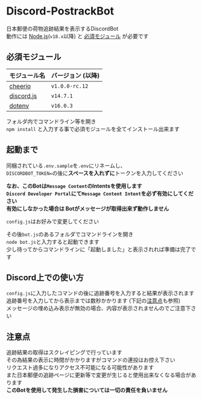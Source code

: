 # Discord-PostrackBot
日本郵便の荷物追跡結果を表示するDiscordBot  
動作には [Node.js](https://nodejs.org)(`v18.x`以降) と [必須モジュール](#必須モジュール) が必要です  

## 必須モジュール
| モジュール名 | バージョン (以降) |
| :-- | :-- |
| [cheerio](https://www.npmjs.com/package/cheerio) | `v1.0.0-rc.12` |
| [discord.js](https://www.npmjs.com/package/discord.js) | `v14.7.1` |
| [dotenv](https://www.npmjs.com/package/dotenv) | `v16.0.3` |
  
フォルダ内でコマンドライン等を開き  
`npm install` と入力する事で必須モジュールを全てインストール出来ます  

## 起動まで
同梱されている`.env.sample`を`.env`にリネームし、  
`DISCORDBOT_TOKEN=`の後に**スペースを入れずに**トークンを入力してください  

**なお、このBotは`Message Content`のIntentsを使用します**  
**`Discord Developer Portal`にて`Message Content Intent`を必ず有効にしてください**  
**有効にしなかった場合は Botがメッセージが取得出来ず動作しません**

`config.js`はお好みで変更してください  
  
その後`bot.js`のあるフォルダでコマンドラインを開き  
`node bot.js`と入力すると起動できます  
少し待ってからコマンドラインに「起動しました」と表示されれば準備は完了です  

## Discord上での使い方
`config.js`に入力したコマンドの後に追跡番号を入力すると結果が表示されます  
追跡番号を入力してから表示までは数秒かかります (下記の[注意点](#注意点)も参照)  
メッセージの埋め込み表示が無効の場合、内容が表示されませんのでご注意下さい  

## 注意点
追跡結果の取得はスクレイピングで行っています  
その為結果の表示に時間がかかりますがコマンドの連投はお控え下さい  
リクエスト過多になりアクセス不可能になる可能性があります  
また日本郵便の追跡ページに更新等で変更が生じると使用出来なくなる場合があります  
**このBotを使用して発生した損害については一切の責任を負いません**